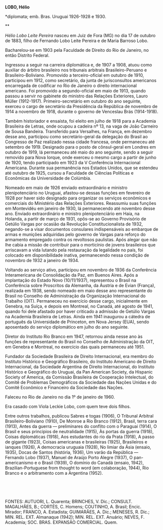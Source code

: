 **LOBO, Hélio**

\*diplomata; emb. Bras. Uruguai 1926-1928 e 1930.

** 

*Hélio Lobo Leite Pereira* nasceu em Juiz de Fora (MG) no dia 17 de
outubro de 1883, filho de Fernando Lobo Leite Pereira e de Maria Barroso
Lobo.

Bacharelou-se em 1903 pela Faculdade de Direito do Rio de Janeiro, no
então Distrito Federal.

Ingressou a seguir na carreira diplomática e, de 1907 a 1908, atuou como
auxiliar do árbitro brasileiro nos tribunais arbitrais
Brasileiro-Peruano e Brasileiro-Boliviano. Promovido a terceiro-oficial
em outubro de 1910, participou em 1912, como secretário, da junta de
jurisconsultos americanos encarregada de codificar no Rio de Janeiro o
direito internacional americano. Foi promovido a segundo-oficial em maio
de 1913, quando passou a servir no gabinete do ministro das Relações
Exteriores, Lauro Müller (1912-1917). Primeiro-secretário em outubro do
ano seguinte, exerceu o cargo de secretário da Presidência da República
de novembro de 1914 a novembro de 1918, durante o governo de Venceslau
Brás (1914-1918).

Também historiador e ensaísta, foi eleito em julho de 1918 para a
Academia Brasileira de Letras, onde ocupou a cadeira nº 13, na vaga de
João Carneiro de Sousa Bandeira. Transferido para Versalhes, na França,
em dezembro desse ano, participou como secretário-geral da delegação do
Brasil ao Congresso de Paz realizado nessa cidade francesa, onde
permaneceu até setembro de 1919. Designado para o posto de cônsul-geral
em Londres em outubro de 1919, lá permaneceu até maio do ano seguinte,
sendo a seguir removido para Nova Iorque, onde exerceu o mesmo cargo a
partir de junho de 1920, tendo participado em 1923 da V Conferência
Internacional Americana. Durante sua permanência nos Estados Unidos, que
se estendeu até outubro de 1925, cursou a Faculdade de Ciências
Políticas e Econômicas da Universidade de Colúmbia.

Nomeado em maio de 1926 enviado extraordinário e ministro
plenipotenciário no Uruguai, afastou-se dessas funções em fevereiro de
1928 por haver sido designado para organizar os serviços econômicos e
comerciais do Ministério das Relações Exteriores. Reassumiu suas funções
em Montevidéu em janeiro de 1930, lá permanecendo até novembro desse
ano. Enviado extraordinário e ministro plenipotenciário em Haia, na
Holanda, a partir de março de 1931, opôs-se ao Governo Provisório de
Getúlio Vargas por ocasião da Revolução Constitucionalista de 1932,
negando-se a visar documentos consulares indispensáveis ao embarque de
armas e munições adquiridas pelo governo de Vargas para reforço do
armamento empregado contra os revoltosos paulistas. Após alegar que não
lhe cabia a missão de contribuir para o morticínio de jovens brasileiros
que arriscavam a vida lutando pela restauração da legalidade no país,
foi colocado em disponibilidade inativa, permanecendo nessa condição de
novembro de 1932 a janeiro de 1934.

Voltando ao serviço ativo, participou em novembro de 1936 da Conferência
Interamericana de Consolidação da Paz, em Buenos Aires. Após a
implantação do Estado Novo (10/11/1937), representou o Brasil na
Conferência sobre Proscritos da Alemanha, da Áustria e de Evian
(França), realizada em 1938, sendo nomeado em maio desse ano
representante do Brasil no Conselho de Administração da Organização
Internacional do Trabalho (OIT). Permaneceu no exercício desse cargo,
inicialmente em Genebra, na Suíça, e depois em Montreal, no Canadá, até
agosto de 1941, quando foi dele afastado por haver criticado a admissão
de Getúlio Vargas na Academia Brasileira de Letras. Ainda em 1941
inaugurou a cátedra de português da Universidade de Princeton, em Nova
Jersey (EUA), sendo aposentado do serviço diplomático em julho do ano
seguinte.

Diretor do Instituto Rio Branco em 1947, retornou ainda nesse ano às
funções de representante do Brasil no Conselho de Administração da OIT,
em Genebra e Montreal, no exercício das quais permaneceu até 1951.

Fundador da Sociedade Brasileira de Direito Internacional, era membro do
Instituto Histórico e Geográfico Brasileiro, do Instituto Americano de
Direito Internacional, da Sociedade Argentina de Direito Internacional,
do Instituto Histórico e Geográfico do Uruguai, da Pan American Society,
da Hispanic Society of America, da Comissão Brasileira de Cooperação
Intelectual, do Comitê de Problemas Demográficos da Sociedade das Nações
Unidas e do Comitê Econômico e Financeiro da Sociedade das Nações.

Faleceu no Rio de Janeiro no dia 1º de janeiro de 1960.

Era casado com Viola Leckie Lobo, com quem teve dois filhos.

Entre outros trabalhos, publicou Sabres e togas (1906), O Tribunal
Arbitral Brasileiro-Boliviano (1910), De Monroe a Rio Branco (1912),
Brasil, terra cara (1913), Antes da guerra — preliminares do conflito
com o Paraguai (1914), O Brasil e seus princípios de neutralidade
(1915), Às portas da guerra (1918), Coisas diplomáticas (1918), Aos
estudantes do rio da Prata (1918), A passo de gigante (1923), Coisas
americanas e brasileiras (1925), Brasileiros e ianques (1926), A
democracia uruguaia (1928), No limiar da Ásia (ensaio, 1935), Docas de
Santos (história, 1936), Um varão da República — Fernando Lobo (1937),
Manuel de Araújo Porto Alegre (1937), O pan-americanismo e o Brasil
(1939), O domínio do Canadá (ensaio, 1942), Brazilian-Portuguese from
thought to word (em colaboração, 1944), Rio Branco e o arbitramento com
a Argentina (1952).

 

 

FONTES: AUTUORI, L. Quarenta; BRINCHES, V. Dic.; CONSULT. MAGALHÃES, B.;
CORTÉS, C. Homens; COUTINHO, A. Brasil; Encic. Mirador; FRANCO, A.
Estadista; GUIMARÃES, A. Dic.; MENESES, R. Dic.; MIN. REL. EXT.
Almanaque (1942); MIN. REL. EXT. Anuário; NEVES, F. Academia; SOC. BRAS.
EXPANSÃO COMERCIAL. Quem.

 
